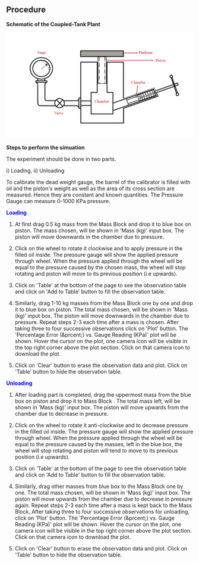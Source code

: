 ## Procedure

**Schematic of the Coupled-Tank Plant**
<div align="center">
<img class="img-fluid"  src="./images/plant.png" alt=""><br>           
</div>


**Steps to perform the simuation**

The experiment should be done in two parts. 

i) Loading, ii) Unloading</li>

To calibrate the dead weight gauge, the barrel of the calibrator is filled with oil and the piston's weight as well as the area of its cross section are measured. Hence they are constant and known quantities. The Pressure Gauge can measure 0-1000 KPa pressure.

<b style = "color:blue">Loading</b>

1. At first drag 0.5 kg mass from the Mass Block and drop it to blue box on piston. The mass chosen, will be shown in 'Mass (kg)' input box. The piston will move downwards in the chamber due to pressure.

2. Click on the wheel to rotate it clockwise and to apply pressure in the filled oil inside. The  pressure gauge will show the applied pressure through wheel. When the pressure applied through the wheel will be equal to the pressure caused by the chosen mass, the wheel will stop rotating and piston will move to its previous position (i.e upwards).

3. Click on 'Table' at the bottom of the page to see the observation table and click on 'Add to Table' button to fill the observation table. 

4. Similarly, drag 1-10 kg masses from the Mass Block one by one and drop it to blue box on piston. The total mass chosen, will be shown in 'Mass (kg)' input box. The piston will move downwards in the chamber due to pressure. Repeat steps 2-3 each time after a mass is chosen. After taking three to four successive observations click on 'Plot' button. The 'Percentage Error (&prcent;) vs. Gauge Reading (KPa)' plot will be shown. Hover the cursor on the plot, one camera icon will be visible in the top right corner above the plot section. Click on that camera icon to download the plot.

5. Click on 'Clear' button to erase the observation data and plot. Click on 'Table' button to hide the observation table. 

					
<b style = "color:blue">Unloading</b>

1. After loading part is completed, drag the uppermost mass from the blue box on piston and drop it to Mass Block . The total mass left, will be shown in 'Mass (kg)' input box. The piston will move upwards from the chamber due to decrease in pressure.

2. Click on the wheel to rotate it anti-clockwise and to decrease pressure in the filled oil inside. The  pressure gauge will show the applied pressure through wheel. When the pressure applied through the wheel will be equal to the pressure caused by the masses, left in the blue box, the wheel will stop rotating and piston will tend to move to its previous position (i.e upwards).

3. Click on 'Table' at the bottom of the page to see the observation table and click on 'Add to Table' button to fill the observation table.

4. Similarly, drag other masses from blue box to the Mass Block one by one. The total mass chosen, will be shown in 'Mass (kg)' input box. The piston will move upwards from the chamber due to decrease in pressure again. Repeat steps 2-3 each time after a mass is kept back to the Mass Block. After taking three to four successive observations for unloading, click on 'Plot' button. The 'Percentage Error (&prcent;) vs. Gauge Reading (KPa)' plot will be shown. Hover the cursor on the plot, one camera icon will be visible in the top right corner above the plot section. Click on that camera icon to download the plot.

5. Click on 'Clear' button to erase the observation data and plot. Click on 'Table' button to hide the observation table. 

  